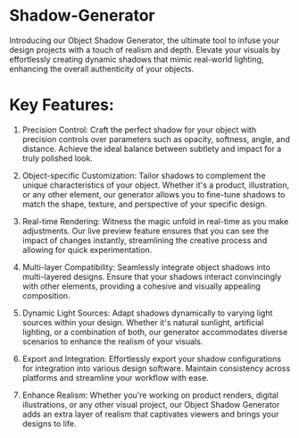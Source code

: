 # Shadow-Generator
 Introducing our Object Shadow Generator, the ultimate tool to infuse your design projects with a touch of realism and depth. Elevate your visuals by effortlessly creating dynamic shadows that mimic real-world lighting, enhancing the overall authenticity of your objects.

# Key Features:

1. Precision Control: Craft the perfect shadow for your object with precision controls over parameters such as opacity, softness, angle, and distance. Achieve the ideal balance 
   between subtlety and impact for a truly polished look.

2. Object-specific Customization: Tailor shadows to complement the unique characteristics of your object. Whether it's a product, illustration, or any other element, our 
   generator allows you to fine-tune shadows to match the shape, texture, and perspective of your specific design.

3.  Real-time Rendering: Witness the magic unfold in real-time as you make adjustments. Our live preview feature ensures that you can see the impact of changes instantly, 
    streamlining the creative process and allowing for quick experimentation.

4. Multi-layer Compatibility: Seamlessly integrate object shadows into multi-layered designs. Ensure that your shadows interact convincingly with other elements, providing a 
   cohesive and visually appealing composition.

5. Dynamic Light Sources: Adapt shadows dynamically to varying light sources within your design. Whether it's natural sunlight, artificial lighting, or a combination of both, our 
   generator accommodates diverse scenarios to enhance the realism of your visuals.

6. Export and Integration: Effortlessly export your shadow configurations for integration into various design software. Maintain consistency across platforms and streamline your 
   workflow with ease.

7. Enhance Realism: Whether you're working on product renders, digital illustrations, or any other visual project, our Object Shadow Generator adds an extra layer of realism that 
   captivates viewers and brings your designs to life.
